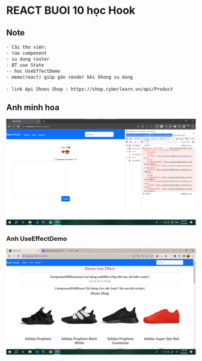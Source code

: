 # REACT BUOI 10 học Hook

## Note
    - Cài thư viện: 
    - tao component 
    - su dung router
    - BT use State
    -- hoc UseEffectDemo
    - memo(react) giúp găn render khi khong su dung

    - link Api Shoes Shop : https://shop.cyberlearn.vn/api/Product

## Anh minh hoa
![...](./images/img_minhHoaBuoi10.png)

### Anh UseEffectDemo
![...](./images/img_useEffect.png)